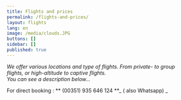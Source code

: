 ```yaml
---
title: Flights and prices
permalink: /flights-and-prices/
layout: flights
lang: en
image: /media/clouds.JPG
buttons: []
sidebar: []
published: true
---
```

_We offer various locations and type of flights. From private- to group flights, or high-altitude to captive flights._\
_You can see a description below..._

For direct booking : **  (00351) 935 646 124 **_ ( also Whatsapp) _
